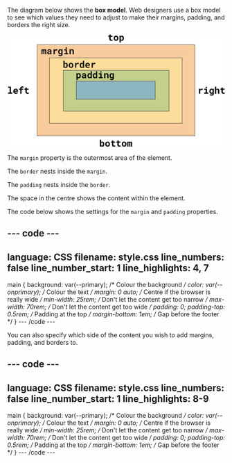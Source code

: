 The diagram below shows the **box model**. Web designers use a box model to see which values they need to adjust to make their margins, padding, and borders the right size. 

![A rectangle that has a label on each side to state 'top', 'right', 'bottom', or 'left'. The shape has been divided into four layers. The outermost layer is labelled 'margin', the next layer is labelled 'border', the third layer is labelled 'padding', and the fourth layer in the centre of the rectangle has no label.](images/box-model.png)

The `margin` property is the outermost area of the element. 

The `border` nests inside the `margin`. 

The `padding` nests inside the `border`.

The space in the centre shows the content within the element. 

The code below shows the settings for the `margin` and `padding` properties. 

--- code ---
---
language: CSS
filename: style.css
line_numbers: false
line_number_start: 1
line_highlights: 4, 7
---
main {
  background: var(--primary); /* Colour the background */
  color: var(--onprimary); /* Colour the text */
  margin: 0 auto; /* Centre if the browser is really wide */
  min-width: 25rem; /* Don't let the content get too narrow */
  max-width: 70rem; /*  Don't let the content get too wide */
  padding: 0;
  padding-top: 0.5rem; /* Padding at the top */
  margin-bottom: 1em; /* Gap before the footer */
}
--- /code ---

You can also specify which side of the content you wish to add margins, padding, and borders to. 

--- code ---
---
language: CSS
filename: style.css
line_numbers: false
line_number_start: 1
line_highlights: 8-9
---
main {
  background: var(--primary); /* Colour the background */
  color: var(--onprimary); /* Colour the text */
  margin: 0 auto; /* Centre if the browser is really wide */
  min-width: 25rem; /* Don't let the content get too narrow */
  max-width: 70rem; /*  Don't let the content get too wide */
  padding: 0;
  padding-top: 0.5rem; /* Padding at the top */
  margin-bottom: 1em; /* Gap before the footer */
}
--- /code ---
